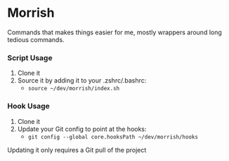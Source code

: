 # Morrish
Commands that makes things easier for me, mostly wrappers around long tedious commands.

### Script Usage

1. Clone it
2. Source it by adding it to your .zshrc/.bashrc:
    - `source ~/dev/morrish/index.sh`
### Hook Usage

1. Clone it
2. Update your Git config to point at the hooks:
    - `git config --global core.hooksPath ~/dev/morrish/hooks`

Updating it only requires a Git pull of the project